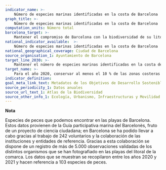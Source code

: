 ```yaml
---
indicator_name: >-
    Número de especies marinas identificadas en la costa de Barcelona
graph_title: >-
    Número de especies marinas identificadas en la costa de Barcelona
computation_units: Número total
barcelona_target: >-
    Mantener el compromiso de Barcelona con la biodiversidad de su litoral
national_indicator_available:  >-
    Número de especies marinas identificadas en la costa de Barcelona
national_geographical_coverage: Ciudad de Barcelona 
source_organisation_1: Ayuntamiento de Barcelona
target_line_2030: >-
    Mantener el número de especies marinas identificadas en la costa de Barcelona. Meta 2030: superior a 100 especies marinas
target_name: >-
    Para el año 2020, conservar al menos el 10 % de las zonas costeras y marinas, de conformidad con las leyes nacionales y el derecho internacional y sobre la base de la mejor información científica disponible
indicator_definition:
goal_meta_link_text: Metadatos de los Objetivos de Desarrollo Sostenible de las Naciones Unidas (pdf 894kB)
source_periodicity_1: Datos anuales
source_url_text_1: Atlas de la Biodiversidad 
source_other_info_1: Ecología, Urbanismo, Infraestructuras y Movilidad. Ayuntamiento de Barcelona
---
```

**Nota**

Especies de peces que podemos encontrar en las playas de Barcelona. Estos datos provienen de la Guía participativa marina del Barcelonès, fruto de un proyecto de ciencia ciudadana; en Barcelona se ha podido llevar a cabo gracias al trabajo de 242 voluntarios y la colaboración de las instituciones y entidades de referencia. Gracias a esta colaboración se dispone de un registro de más de 5.000 observaciones validadas de los distintos organismos que se han fotografiado en las playas del litoral de la comarca. Los datos que se muestran se recopilaron entre los años 2020 y 2021 y hacen referencia a 103 especies de peces.
